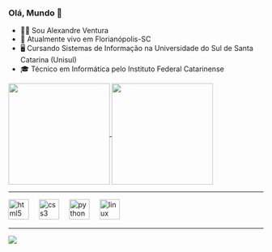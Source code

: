 ### Olá, Mundo 👋

- 🧑🏼 Sou Alexandre Ventura
- 📌 Atualmente vivo em Florianópolis-SC
- 🖥️ Cursando Sistemas de Informação na Universidade do Sul de Santa Catarina (Unisul)
- 🎓 Técnico em Informática pelo Instituto Federal Catarinense

<div>
  <a href="https://github.com/Alexandre-Ventura/github-readme-stats">
    <img height=200 align="center" src="https://github-readme-stats.vercel.app/api?username=Alexandre-Ventura&theme=transparent" />
  </a>
  <a href="https://github.com/Alexandre-Ventura/convoychat">
    <img height=200 align="center" src="https://github-readme-stats.vercel.app/api/top-langs?username=Alexandre-Ventura&layout=compact&langs_count=8&card_width=320&theme=transparent" />
  </a>
  <hr>
</div>

<div align="left">
  <img src="https://cdn.jsdelivr.net/gh/devicons/devicon/icons/html5/html5-original.svg" height="40" alt="html5 logo"  />
  <img width="12" />
  <img src="https://cdn.jsdelivr.net/gh/devicons/devicon/icons/css3/css3-original.svg" height="40" alt="css3 logo"  />
  <img width="12" />
  <img src="https://cdn.jsdelivr.net/gh/devicons/devicon/icons/python/python-original.svg" height="40" alt="python logo"  />
  <img width="12" />
  <img src="https://cdn.jsdelivr.net/gh/devicons/devicon/icons/linux/linux-original.svg" height="40" alt="linux logo"  />
  <hr> 
</div>

<div>
  <a href="https://www.linkedin.com/in/alexandre-ventura-a2a580261/" target="_blank"><img src="https://img.shields.io/badge/-LinkedIn-%230077B5?style=for-the-badge&logo=linkedin&logoColor=white" target="_blank"></a> 
</div>
